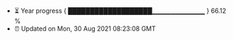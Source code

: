 - ⏳ Year progress { ███████████████████▁▁▁▁▁▁▁▁▁▁▁ } 66.12 %
- ⏰ Updated on Mon, 30 Aug 2021 08:23:08 GMT

